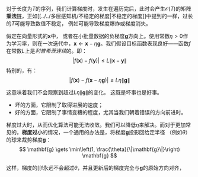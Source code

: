 对于长度为$T$的序列，我们计算梯度时，发生在遍历完后，此时会产生$\mathcal{O}(T)$的矩阵**乘法**链，正如[[../../多层感知机/不稳定的梯度|不稳定的梯度]]中提到的一样，过长的$T$可能导致数值不稳定， 例如可能导致梯度爆炸或梯度消失。

假定在向量形式的$\mathbf{x}$中， 或者在小批量数据的负梯度$\mathbf{g}$方向上。使用常数$\eta > 0$作为学习率，则在一次迭代中，$\mathbf{x} \gets \mathbf{x} - \eta \mathbf{g}$。我们假设目标函数表现良好——函数$f$在常数$L$上是*利普希茨连续*的。即：
$$
|f(\mathbf{x}) - f(\mathbf{y})| \leq L \|\mathbf{x} - \mathbf{y}\|
$$
特别的，有：
$$
|f(\mathbf{x}) - f(\mathbf{x} - \eta\mathbf{g})| \leq L \eta\|\mathbf{g}\|
$$

这意味着我们不会观察到超过$L \eta\|\mathbf{g}\|$的变化。 这既是坏事也是好事。 
- 坏的方面，它限制了取得进展的速度； 
- 好的方面，它限制了事情变糟的程度，尤其当我们朝着错误的方向前进时。

梯度过大时，从而优化算法可能无法收敛。我们可以降低$\eta$来解决。而对于更加常见的，**梯度过小**的情况，一个通用的办法是，将梯度$\mathbf{g}$投影回给定半径 （例如$\theta$）的球来裁剪梯度$\mathbf{g}$：
$$
\mathbf{g} \gets \min\left(1, \frac{\theta}{\|\mathbf{g}\|}\right) \mathbf{g}
$$

这样，梯度的[[f永远不会超过$\theta$，并且更新后的梯度完全与$\mathbf{g}$的原始方向对齐，
